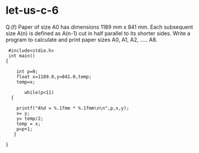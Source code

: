 # let-us-c-6
Q.(f) Paper of size A0 has dimensions 1189 mm x 841 mm. Each subsequent size A(n) is defined as A(n-1) cut in half parallel to its shorter sides. Write a program to calculate and print paper sizes A0, A1, A2, ….. A8.


     #include<stdio.h>
     int main()
    {
         
        int p=0;
        float x=1189.0,y=841.0,temp;
        temp=x;

           while(p<11) 
      {     
         
   	    printf("A%d = %.1fmm * %.1fmm\n\n",p,x,y);
   	    x= y;
   	    y= temp/2;
   	    temp = x;
        p=p+1;
	   }
	
    }
